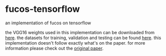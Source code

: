 # fucos-tensorflow
an implementation of fucos on tensorflow

the VGG16 weights used in this implementation can be downloaded from [here](https://www.cs.toronto.edu/~frossard/post/vgg16/).
the datasets for training, validation and testing can be found [here](https://onedrive.live.com/?id=9DDAAD6A86CCD831%218240&cid=9DDAAD6A86CCD831). 
this implementation doesn't follow exactly what's on the paper.
for more information please check out the [original paper](https://www.google.co.kr/url?sa=t&rct=j&q=&esrc=s&source=web&cd=1&cad=rja&uact=8&ved=0ahUKEwiSkbmwnYvUAhVMHJQKHcYtBNkQFggmMAA&url=http%3A%2F%2Fwww.cv-foundation.org%2Fopenaccess%2Fcontent_cvpr_2016%2Fpapers%2FBruce_A_Deeper_Look_CVPR_2016_paper.pdf&usg=AFQjCNEe8O6bslD8hTTiGPfedAl0MmsoFA&sig2=mCwVrLi_c6dxRiBqAPOydA).

